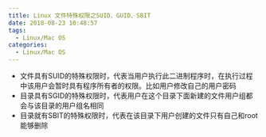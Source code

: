 ```yaml
---
title: Linux 文件特殊权限之SUID、GUID、SBIT
date: 2018-08-23 10:48:57
tags:
  - Linux/Mac OS
categories:
  - Linux/Mac OS
---
```

- 文件具有SUID的特殊权限时，代表当用户执行此二进制程序时，在执行过程中该用户会暂时具有程序所有者的权限。比如用户修改自己的用户密码
- 目录具有SGID的特殊权限时，代表用户在这个目录下面新建的文件用户组都会与该目录的用户组名相同
- 目录就有SBIT的特殊权限时，代表在该目录下用户创建的文件只有自己和root能够删除
